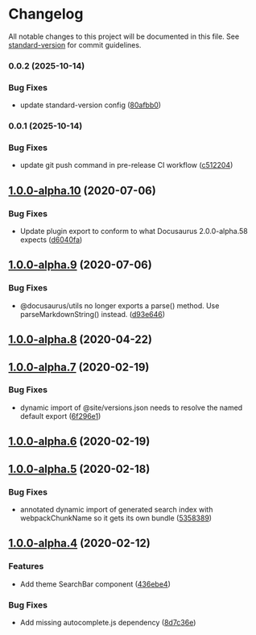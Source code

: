 # Changelog

All notable changes to this project will be documented in this file. See [standard-version](https://github.com/conventional-changelog/standard-version) for commit guidelines.

### 0.0.2 (2025-10-14)

### Bug Fixes

- update standard-version config ([80afbb0](https://github.com/mikemimik/docusaurus-plugin-lunr/commit/80afbb0dde63a9c9f845ca7db9cfb560c4e71fe9))

### 0.0.1 (2025-10-14)

### Bug Fixes

- update git push command in pre-release CI workflow ([c512204](https://github.com/mikemimik/docusaurus-plugin-lunr/commit/c51220469bbe7d2f0f88ce181a0ade24b9334afe))

## [1.0.0-alpha.10](https://github.com/daldridge/docusaurus-plugin-lunr/compare/v1.0.0-alpha.9...v1.0.0-alpha.10) (2020-07-06)

### Bug Fixes

- Update plugin export to conform to what Docusaurus 2.0.0-alpha.58 expects ([d6040fa](https://github.com/daldridge/docusaurus-plugin-lunr/commit/d6040fa3c57748473c9d044b6553be648f25a6f6))

## [1.0.0-alpha.9](https://github.com/daldridge/docusaurus-plugin-lunr/compare/v1.0.0-alpha.8...v1.0.0-alpha.9) (2020-07-06)

### Bug Fixes

- @docusaurus/utils no longer exports a parse() method. Use parseMarkdownString() instead. ([d93e646](https://github.com/daldridge/docusaurus-plugin-lunr/commit/d93e646e73101ccd197e0a194ada16bc916aca9b))

## [1.0.0-alpha.8](https://github.com/daldridge/docusaurus-plugin-lunr/compare/v1.0.0-alpha.7...v1.0.0-alpha.8) (2020-04-22)

## [1.0.0-alpha.7](https://github.com/daldridge/docusaurus-plugin-lunr/compare/v1.0.0-alpha.6...v1.0.0-alpha.7) (2020-02-19)

### Bug Fixes

- dynamic import of @site/versions.json needs to resolve the named default export ([6f296e1](https://github.com/daldridge/docusaurus-plugin-lunr/commit/6f296e196cd1a2e2a164c16330163d4a7d905058))

## [1.0.0-alpha.6](https://github.com/daldridge/docusaurus-plugin-lunr/compare/v1.0.0-alpha.5...v1.0.0-alpha.6) (2020-02-19)

## [1.0.0-alpha.5](https://github.com/daldridge/docusaurus-plugin-lunr/compare/v1.0.0-alpha.4...v1.0.0-alpha.5) (2020-02-18)

### Bug Fixes

- annotated dynamic import of generated search index with webpackChunkName so it gets its own bundle ([5358389](https://github.com/daldridge/docusaurus-plugin-lunr/commit/5358389dffbd400c9e5426631dc2d2ea4ca7dee3))

## [1.0.0-alpha.4](https://github.com/daldridge/docusaurus-plugin-lunr/compare/v1.0.0-alpha.2...v1.0.0-alpha.4) (2020-02-12)

### Features

- Add theme SearchBar component ([436ebe4](https://github.com/daldridge/docusaurus-plugin-lunr/commit/436ebe42f073eb57ac80ff6fa30896841c6b4fd6))

### Bug Fixes

- Add missing autocomplete.js dependency ([8d7c36e](https://github.com/daldridge/docusaurus-plugin-lunr/commit/8d7c36e4f2cf71b22eeb5685721fa838100c2614))
